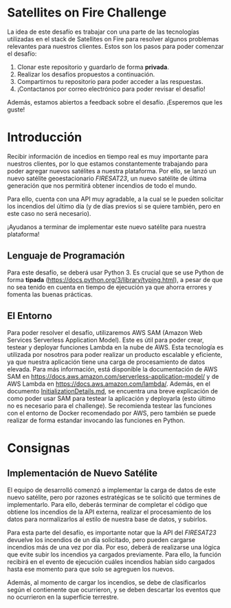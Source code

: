 # Satellites on Fire Challenge
La idea de este desafío es trabajar con una parte de las tecnologías utilizadas en el stack de Satellites on Fire para resolver algunos problemas relevantes para nuestros clientes. Estos son los pasos para poder comenzar el desafío:

1. Clonar este repositorio y guardarlo de forma **privada**.
2. Realizar los desafíos propuestos a continuación.
3. Compartirnos tu repositorio para poder acceder a las respuestas.
4. ¡Contactanos por correo electrónico para poder revisar el desafío!

Además, estamos abiertos a feedback sobre el desafío. ¡Esperemos que les guste!

# Introducción

Recibir información de incedios en tiempo real es muy importante para nuestros clientes, por lo que estamos constantemente trabajando para poder agregar nuevos satélites a nuestra plataforma. Por ello, se lanzó un nuevo satélite geoestacionario *FIRESAT23*, un nuevo satélite de última generación que nos permitirá obtener incendios de todo el mundo.

Para ello, cuenta con una API muy agradable, a la cual se le pueden solicitar los incendios del último día (y de días previos si se quiere también, pero en este caso no será necesario).

¡Ayudanos a terminar de implementar este nuevo satélite para nuestra plataforma!

## Lenguaje de Programación

Para este desafío, se deberá usar Python 3. Es crucial que se use Python de forma **tipada** (https://docs.python.org/3/library/typing.html), a pesar de que no sea tenido en cuenta en tiempo de ejecución ya que ahorra errores y fomenta las buenas prácticas.

## El Entorno

Para poder resolver el desafío, utilizaremos AWS SAM (Amazon Web Services Serverless Application Model). Este es útil para poder crear, testear y deployar funciones Lambda en la nube de AWS. Esta tecnología es utilizada por nosotros para poder realizar un producto escalable y eficiente, ya que nuestra aplicación tiene una carga de procesamiento de datos elevada. Para más información, está disponible la documentación de AWS SAM en https://docs.aws.amazon.com/serverless-application-model/ y de AWS Lambda en https://docs.aws.amazon.com/lambda/. Además, en el documento [InitializationDetails.md](InitializationDetails.md), se encuentra una breve explicación de como poder usar SAM para testear la aplicación y deployarla (esto último no es necesario para el challenge). Se recomienda testear las funciones con el entorno de Docker recomendado por AWS, pero también se puede realizar de forma estandar invocando las funciones en Python.

# Consignas

## Implementación de Nuevo Satélite

El equipo de desarrolló comenzó a implementar la carga de datos de este nuevo satélite, pero por razones estratégicas se te solicitó que termines de implementarlo. Para ello, deberás terminar de completar el código que obtiene los incendios de la API externa, realizar el procesamiento de los datos para normalizarlos al estilo de nuestra base de datos, y subirlos.

Para esta parte del desafío, es importante notar que la API del *FIRESAT23* devuelve los incendios de un día solicitado, pero pueden cargarse incendios más de una vez por día. Por eso, deberá de realizarse una lógica que evite subir los incendios ya cargados previamente. Para ello, la función recibirá en el evento de ejecución cuáles incendios habían sido cargados hasta ese momento para que solo se agreguen los nuevos.

Además, al momento de cargar los incendios, se debe de clasificarlos según el contienente que ocurrieron, y se deben descartar los eventos que no ocurrieron en la superficie terrestre.

## 